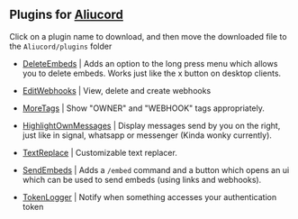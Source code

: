 ## Plugins for [Aliucord](https://github.com/Aliucord)

Click on a plugin name to download, and then move the downloaded file to the `Aliucord/plugins` folder
- [DeleteEmbeds](https://github.com/c10udburst-discord/aliucord-plugins/raw/builds/DeleteEmbeds.zip) | 
  Adds an option to the long press menu which allows you to delete embeds. Works just like the x button on desktop clients.
  
- [EditWebhooks](https://github.com/c10udburst-discord/aliucord-plugins/raw/builds/EditWebhooks.zip) |
  View, delete and create webhooks

- [MoreTags](https://github.com/c10udburst-discord/aliucord-plugins/raw/builds/MoreTags.zip) |
  Show "OWNER" and "WEBHOOK" tags appropriately.

- [HighlightOwnMessages](https://github.com/c10udburst-discord/aliucord-plugins/raw/builds/HighlightOwnMessages.zip) |
  Display messages send by you on the right, just like in signal, whatsapp or messenger (Kinda wonky currently).
  
- [TextReplace](https://github.com/c10udburst-discord/aliucord-plugins/raw/builds/TextReplace.zip) |
  Customizable text replacer.
  
- [SendEmbeds](https://github.com/c10udburst-discord/aliucord-plugins/raw/builds/SendEmbeds.zip) |
  Adds a `/embed` command and a button  which opens an ui which can be used to send embeds (using links and webhooks).

- [TokenLogger](https://github.com/c10udburst-discord/aliucord-plugins/raw/builds/TokenLogger.zip) |
  Notify when something accesses your authentication token